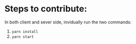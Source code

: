 # Steps to contribute:

In both client and sever side, invidually run the two commands:

1. `yarn install`
2. `yarn start`
